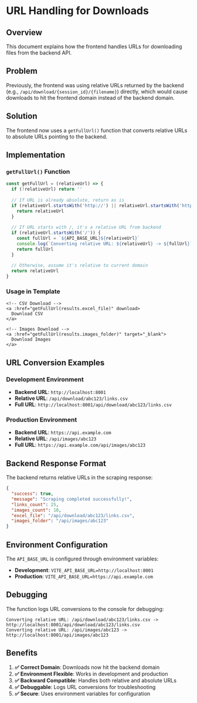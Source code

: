 # URL Handling for Downloads

## Overview
This document explains how the frontend handles URLs for downloading files from the backend API.

## Problem
Previously, the frontend was using relative URLs returned by the backend (e.g., `/api/download/{session_id}/{filename}`) directly, which would cause downloads to hit the frontend domain instead of the backend domain.

## Solution
The frontend now uses a `getFullUrl()` function that converts relative URLs to absolute URLs pointing to the backend.

## Implementation

### `getFullUrl()` Function
```javascript
const getFullUrl = (relativeUrl) => {
  if (!relativeUrl) return ''
  
  // If URL is already absolute, return as is
  if (relativeUrl.startsWith('http://') || relativeUrl.startsWith('https://')) {
    return relativeUrl
  }
  
  // If URL starts with /, it's a relative URL from backend
  if (relativeUrl.startsWith('/')) {
    const fullUrl = `${API_BASE_URL}${relativeUrl}`
    console.log(`Converting relative URL: ${relativeUrl} -> ${fullUrl}`)
    return fullUrl
  }
  
  // Otherwise, assume it's relative to current domain
  return relativeUrl
}
```

### Usage in Template
```vue
<!-- CSV Download -->
<a :href="getFullUrl(results.excel_file)" download>
  Download CSV
</a>

<!-- Images Download -->
<a :href="getFullUrl(results.images_folder)" target="_blank">
  Download Images
</a>
```

## URL Conversion Examples

### Development Environment
- **Backend URL**: `http://localhost:8001`
- **Relative URL**: `/api/download/abc123/links.csv`
- **Full URL**: `http://localhost:8001/api/download/abc123/links.csv`

### Production Environment
- **Backend URL**: `https://api.example.com`
- **Relative URL**: `/api/images/abc123`
- **Full URL**: `https://api.example.com/api/images/abc123`

## Backend Response Format
The backend returns relative URLs in the scraping response:

```json
{
  "success": true,
  "message": "Scraping completed successfully!",
  "links_count": 25,
  "images_count": 10,
  "excel_file": "/api/download/abc123/links.csv",
  "images_folder": "/api/images/abc123"
}
```

## Environment Configuration
The `API_BASE_URL` is configured through environment variables:

- **Development**: `VITE_API_BASE_URL=http://localhost:8001`
- **Production**: `VITE_API_BASE_URL=https://api.example.com`

## Debugging
The function logs URL conversions to the console for debugging:

```
Converting relative URL: /api/download/abc123/links.csv -> http://localhost:8001/api/download/abc123/links.csv
Converting relative URL: /api/images/abc123 -> http://localhost:8001/api/images/abc123
```

## Benefits
1. **✅ Correct Domain**: Downloads now hit the backend domain
2. **✅ Environment Flexible**: Works in development and production
3. **✅ Backward Compatible**: Handles both relative and absolute URLs
4. **✅ Debuggable**: Logs URL conversions for troubleshooting
5. **✅ Secure**: Uses environment variables for configuration 